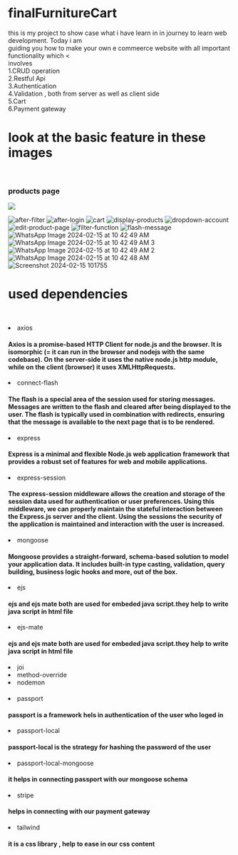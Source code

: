 # finalFurnitureCart
this is my project to show case what i have learn in in journey to learn web development. Today i am <br/> guiding you  how to make your own e commeerce website with all important functionality which <<br/>involves
<br/>1.CRUD operation
<br/>2.Restful Api
<br/>3.Authentication
<br/>4.Validation , both from server as well as client side
<br/>5.Cart
<br/>6.Payment gateway
<h1>look at the basic feature in these images</h1>
<br/><h3>products page</h3>
<img src="https://github.com/vikassinghpa/finalFurnitureCart/assets/141247314/13796c02-29e4-49b9-8811-390fac22a6f4"></img>

<!-- ![add-product-page](https://github.com/vikassinghpa/finalFurnitureCart/assets/141247314/13796c02-29e4-49b9-8811-390fac22a6f4) -->
![after-filter](https://github.com/vikassinghpa/finalFurnitureCart/assets/141247314/b3cc52bf-b07c-4f94-8472-a7b24d1dbb02)
![after-login](https://github.com/vikassinghpa/finalFurnitureCart/assets/141247314/ccbcf0aa-133d-409c-bb3b-7587cb673379)
![cart](https://github.com/vikassinghpa/finalFurnitureCart/assets/141247314/c8b2db67-6b59-4836-a7db-bd2a4f026ae4)
![display-products](https://github.com/vikassinghpa/finalFurnitureCart/assets/141247314/bf22bc10-bd1b-44a1-9106-591248116c31)
![dropdown-account](https://github.com/vikassinghpa/finalFurnitureCart/assets/141247314/81149334-9ad0-446f-8b64-5ffc1ffaf30b)
![edit-product-page](https://github.com/vikassinghpa/finalFurnitureCart/assets/141247314/725c99cf-41c2-44d1-8214-931652d6d2ef)
![filter-function](https://github.com/vikassinghpa/finalFurnitureCart/assets/141247314/32524e5d-228e-434a-8b46-f1ad4b8cd0d9)
![flash-message](https://github.com/vikassinghpa/finalFurnitureCart/assets/141247314/1eb3d448-6bc6-4ebb-a40e-78a9f7fac0d6)
![WhatsApp Image 2024-02-15 at 10 42 49 AM](https://github.com/vikassinghpa/finalFurnitureCart/assets/141247314/62b0cf90-622e-49f3-b492-3e73c0f72c03)
![WhatsApp Image 2024-02-15 at 10 42 49 AM 3](https://github.com/vikassinghpa/finalFurnitureCart/assets/141247314/108b5d2c-92f2-4c76-bd87-c629206e67d9)
![WhatsApp Image 2024-02-15 at 10 42 49 AM 2](https://github.com/vikassinghpa/finalFurnitureCart/assets/141247314/46427e6d-209e-4d72-acc0-68a6898b3328)
![WhatsApp Image 2024-02-15 at 10 42 48 AM](https://github.com/vikassinghpa/finalFurnitureCart/assets/141247314/e6240562-4d6e-4284-b7dc-15b5ec95f1be)
![Screenshot 2024-02-15 101755](https://github.com/vikassinghpa/finalFurnitureCart/assets/141247314/f4e73048-101f-466a-91bc-4710fe5a5138)
<br/><h1>used dependencies</h1>
<br/>
<li>axios </li>
<h4>Axios is a promise-based HTTP Client for node.js and the browser. It is isomorphic (= it can run in the browser and nodejs with the same codebase). On the server-side it uses the native node.js http module, while on the client (browser) it uses XMLHttpRequests.</h4>

<li>connect-flash</li>
<h4>The flash is a special area of the session used for storing messages. Messages are written to the flash and cleared after being displayed to the user. The flash is typically used in combination with redirects, ensuring that the message is available to the next page that is to be rendered.</h4>

<li>express</li>
<h4>Express is a minimal and flexible Node.js web application framework that provides a robust set of features for web and mobile applications.</h4>

  <li>express-session</li>
  <h4>The express-session middleware allows the creation and storage of the session data used for authentication or user preferences. Using this middleware, we can properly maintain the stateful interaction between the Express.js server and the client. Using the sessions the security of the application is maintained and interaction with the user is increased.</h4>
  
  <li>mongoose</li>
  <h4>Mongoose provides a straight-forward, schema-based solution to model your application data. It includes built-in type casting, validation, query building, business logic hooks and more, out of the box.</h4>
  
  <li>ejs</li>
  <h4>ejs and ejs mate both are used for embeded java script.they help to write java script in html file</h4>
  <li>ejs-mate</li>
  <h4>ejs and ejs mate both are used for embeded java script.they help to write java script in html file</h4>
  <li>joi</li>
  <li>method-override</li>
  <li>nodemon</li>
  <h4></h4>
  <li>passport</li>
   <h4>passport is a framework hels in authentication of the user who loged in</h4>
  <li>passport-local</li>
   <h4>passport-local is the strategy for hashing the password of the user</h4>
  <li>passport-local-mongoose</li>
   <h4>it helps in connecting passport with our mongoose  schema</h4>
  <li>stripe</li>
   <h4>helps in connecting with our payment gateway
   </h4>
  
   <li>tailwind</li>
    <h4>it is a css library , help to ease in our css content</h4>
 











